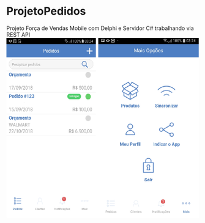 # ProjetoPedidos
Projeto Força de Vendas Mobile com Delphi e Servidor C# trabalhando via REST API
![alt text](https://github.com/hugohenrick/ProjetoPedidos/blob/master/App/Images/Android/Screenshots/App.png)

